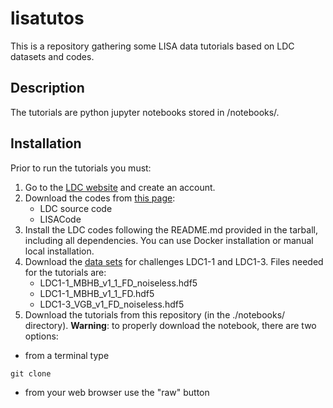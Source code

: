# lisatutos
This is a repository gathering some LISA data tutorials based on LDC datasets and codes.


## Description
The tutorials are python jupyter notebooks stored in /notebooks/.

## Installation

Prior to run the tutorials you must:

1. Go to the [LDC website](https://lisa-ldc.lal.in2p3.fr/ldc) and create an account. 
2. Download the codes from [this page](https://lisa-ldc.lal.in2p3.fr/code):
   * LDC source code
   * LISACode
3. Install the LDC codes following the README.md provided in the tarball, including all dependencies. You can use Docker installation or manual local installation.
4. Download the [data sets](https://lisa-ldc.lal.in2p3.fr/file) for challenges LDC1-1 and LDC1-3. Files needed for the tutorials are:
   * LDC1-1_MBHB_v1_1_FD_noiseless.hdf5
   * LDC1-1_MBHB_v1_1_FD.hdf5
   * LDC1-3_VGB_v1_FD_noiseless.hdf5
5. Download the tutorials from this repository (in the ./notebooks/ directory).
**Warning**: to properly download the notebook, there are two options:
* from a terminal type
```
git clone 
```
* from your web browser use the "raw" button 

